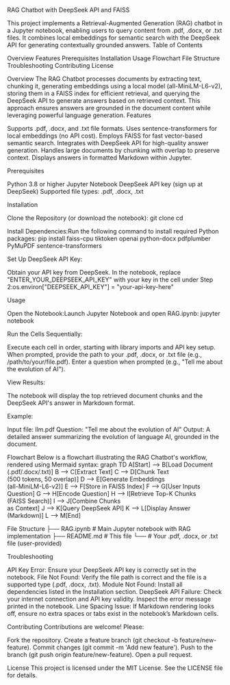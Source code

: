 RAG Chatbot with DeepSeek API and FAISS

This project implements a Retrieval-Augmented Generation (RAG) chatbot in a Jupyter notebook, enabling users to query content from .pdf, .docx, or .txt files. It combines local embeddings for semantic search with the DeepSeek API for generating contextually grounded answers.
Table of Contents

Overview
Features
Prerequisites
Installation
Usage
Flowchart
File Structure
Troubleshooting
Contributing
License

Overview
The RAG Chatbot processes documents by extracting text, chunking it, generating embeddings using a local model (all-MiniLM-L6-v2), storing them in a FAISS index for efficient retrieval, and querying the DeepSeek API to generate answers based on retrieved context. This approach ensures answers are grounded in the document content while leveraging powerful language generation.
Features

Supports .pdf, .docx, and .txt file formats.
Uses sentence-transformers for local embeddings (no API cost).
Employs FAISS for fast vector-based semantic search.
Integrates with DeepSeek API for high-quality answer generation.
Handles large documents by chunking with overlap to preserve context.
Displays answers in formatted Markdown within Jupyter.

Prerequisites

Python 3.8 or higher
Jupyter Notebook
DeepSeek API key (sign up at DeepSeek)
Supported file types: .pdf, .docx, .txt

Installation

Clone the Repository (or download the notebook):
git clone <repository-url>
cd <repository-directory>


Install Dependencies:Run the following command to install required Python packages:
pip install faiss-cpu tiktoken openai python-docx pdfplumber PyMuPDF sentence-transformers


Set Up DeepSeek API Key:

Obtain your API key from DeepSeek.
In the notebook, replace "ENTER_YOUR_DEEPSEEK_API_KEY" with your key in the cell under Step 2:os.environ["DEEPSEEK_API_KEY"] = "your-api-key-here"





Usage

Open the Notebook:Launch Jupyter Notebook and open RAG.ipynb:
jupyter notebook


Run the Cells Sequentially:

Execute each cell in order, starting with library imports and API key setup.
When prompted, provide the path to your .pdf, .docx, or .txt file (e.g., /path/to/your/file.pdf).
Enter a question when prompted (e.g., "Tell me about the evolution of AI").


View Results:

The notebook will display the top retrieved document chunks and the DeepSeek API's answer in Markdown format.


Example:

Input file: llm.pdf
Question: "Tell me about the evolution of AI"
Output: A detailed answer summarizing the evolution of language AI, grounded in the document.



Flowchart
Below is a flowchart illustrating the RAG Chatbot's workflow, rendered using Mermaid syntax:
graph TD
    A[Start] --> B[Load Document<br>(.pdf/.docx/.txt)]
    B --> C[Extract Text]
    C --> D[Chunk Text<br>(500 tokens, 50 overlap)]
    D --> E[Generate Embeddings<br>(all-MiniLM-L6-v2)]
    E --> F[Store in FAISS Index]
    F --> G[User Inputs Question]
    G --> H[Encode Question]
    H --> I[Retrieve Top-K Chunks<br>(FAISS Search)]
    I --> J[Combine Chunks<br>as Context]
    J --> K[Query DeepSeek API]
    K --> L[Display Answer<br>(Markdown)]
    L --> M[End]

File Structure
├── RAG.ipynb        # Main Jupyter notebook with RAG implementation
├── README.md        # This file
└── <your-document>  # Your .pdf, .docx, or .txt file (user-provided)

Troubleshooting

API Key Error: Ensure your DeepSeek API key is correctly set in the notebook.
File Not Found: Verify the file path is correct and the file is a supported type (.pdf, .docx, .txt).
Module Not Found: Install all dependencies listed in the Installation section.
DeepSeek API Failure: Check your internet connection and API key validity. Inspect the error message printed in the notebook.
Line Spacing Issue: If Markdown rendering looks off, ensure no extra spaces or tabs exist in the notebook’s Markdown cells.

Contributing
Contributions are welcome! Please:

Fork the repository.
Create a feature branch (git checkout -b feature/new-feature).
Commit changes (git commit -m 'Add new feature').
Push to the branch (git push origin feature/new-feature).
Open a pull request.

License
This project is licensed under the MIT License. See the LICENSE file for details.
